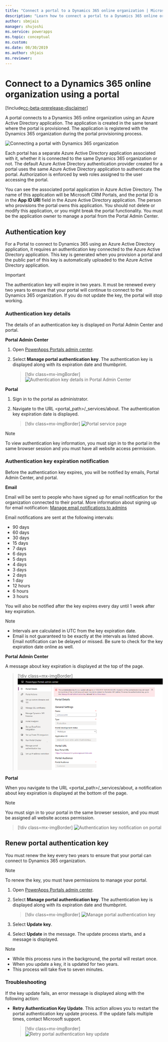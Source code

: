 ```yaml
---
title: "Connect a portal to a Dynamics 365 online organization | MicrosoftDocs"
description: "Learn how to connect a portal to a Dynamics 365 online organization and how to renew the authentication key."
author: sbmjais
manager: shujoshi
ms.service: powerapps
ms.topic: conceptual
ms.custom: 
ms.date: 08/30/2019
ms.author: shjais
ms.reviewer:
---
```


# Connect to a Dynamics 365 online organization using a portal

[!include[cc-beta-prerelease-disclaimer](../../../includes/cc-beta-prerelease-disclaimer.md)]

A portal connects to a Dynamics 365 online organization using an Azure Active Directory application. The application is created in the same tenant where the portal is provisioned. The application is registered with the Dynamics 365 organization during the portal provisioning process.

![Connecting a portal with Dynamics 365 organization](../media/connect-with-dynamics.png "Connecting a portal with Dynamics 365 organization")

Each portal has a separate Azure Active Directory application associated with it, whether it is connected to the same Dynamics 365 organization or not. The default Azure Active Directory authentication provider created for a portal uses the same Azure Active Directory application to authenticate the portal. Authorization is enforced by web roles assigned to the user accessing the portal.

You can see the associated portal application in Azure Active Directory. The name of this application will be Microsoft CRM Portals, and the portal ID is in the **App ID URI** field in the Azure Active Directory application. The person who provisions the portal owns this application. You should not delete or modify this application, or you might break the portal functionality. You must be the application owner to manage a portal from the Portal Admin Center.

## Authentication key

For a Portal to connect to Dynamics 365 using an Azure Active Directory application, it requires an authentication key connected to the Azure Active Directory application. This key is generated when you provision a portal and the public part of this key is automatically uploaded to the Azure Active Directory application.

> [!IMPORTANT]
> The authentication key will expire in two years. It must be renewed every two years to ensure that your portal will continue to connect to the Dynamics 365 organization. If you do not update the key, the portal will stop working.  

### Authentication key details

The details of an authentication key is displayed on Portal Admin Center and portal.

**Portal Admin Center**

1. Open [PowerApps Portals admin center](admin-overview.md).

2. Select **Manage portal authentication key**. The authentication key is displayed along with its expiration date and thumbprint.

   > [!div class=mx-imgBorder]
   > ![Authentication key details in Portal Admin Center](../media/manage-auth-key.png "Authentication key details in Portal Admin Center")

**Portal**

1. Sign in to the portal as administrator.

2. Navigate to the URL <portal_path>/_services/about. The authentication key expiration date is displayed. 

   > [!div class=mx-imgBorder]
   > ![Portal service page](../media/portal-services-page.png "Portal service page")

> [!NOTE]
> To view authentication key information, you must sign in to the portal in the same browser session and you must have all website access permission.

### Authentication key expiration notification

Before the authentication key expires, you will be notified by emails, Portal Admin Center, and portal.

**Email**

Email will be sent to people who have signed up for email notification for the organization connected to their portal. More information about signing up for email notification: [Manage email notifications to admins](https://docs.microsoft.com/en-us/dynamics365/customer-engagement/admin/manage-email-notifications)

Email notifications are sent at the following intervals: 
- 90 days 
- 60 days 
- 30 days 
- 15 days 
- 7 days 
- 6 days 
- 5 days 
- 4 days 
- 3 days 
- 2 days 
- 1 day 
- 12 hours 
- 6 hours 
- 3 hours

You will also be notified after the key expires every day until 1 week after key expiration.

> [!NOTE]
> - Intervals are calculated in UTC from the key expiration date.
> - Email is not guaranteed to be exactly at the intervals as listed above. Email notification can be delayed or missed. Be sure to check for the key expiration date online as well.

**Portal Admin Center**

A message about key expiration is displayed at the top of the page.

> [!div class=mx-imgBorder]
> ![Authentication key notification in Portal Admin Center](../media/portal-admin-center-auth-notif.png "Authentication key notification in Portal Admin Center")

**Portal**

When you navigate to the URL <portal_path>/_services/about, a notification about key expiration is displayed at the bottom of the page.

> [!NOTE]
> You must sign in to your portal in the same browser session, and you must be assigned all website access permission.

> [!div class=mx-imgBorder]
> ![Authentication key notification on portal](../media/portal-service-page-auth-notif.png "Authentication key notification on portal")

## Renew portal authentication key

You must renew the key every two years to ensure that your portal can connect to Dynamics 365 organization.

> [!NOTE]
> To renew the key, you must have permissions to manage your portal.

1. Open [PowerApps Portals admin center](admin-overview.md).

2. Select **Manage portal authentication key**. The authentication key is displayed along with its expiration date and thumbprint.

    > [!div class=mx-imgBorder]
    > ![Manage portal authentication key](../media/manage-portal-auth-key.png "Manage portal authentication key")

3. Select **Update key**.

4. Select **Update** in the message. The update process starts, and a message is displayed.

> [!NOTE]
> - While this process runs in the background, the portal will restart once.
> - When you update a key, it is updated for two years.
> - This process will take five to seven minutes.

### Troubleshooting

If the key update fails, an error message is displayed along with the following action:

- **Retry Authentication Key Update**. This action allows you to restart the portal authentication key update process. If the update fails multiple times, contact Microsoft support.

    > [!div class=mx-imgBorder]
    > ![Retry portal authentication key update](../media/retry-auth-key-update.png "Retry portal authentication key update")